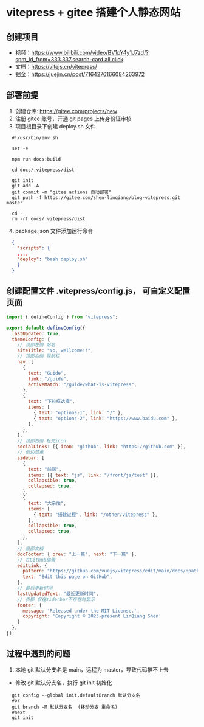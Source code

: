 # vitepress + gitee 搭建个人静态网站

## 创建项目

- 视频：https://www.bilibili.com/video/BV1pY4y1J7zd/?spm_id_from=333.337.search-card.all.click
- 文档：https://vitejs.cn/vitepress/
- 掘金：https://juejin.cn/post/7164276166084263972

## 部署前提

1. 创建仓库: https://gitee.com/projects/new
2. 注册 gitee 账号，开通 git pages 上传身份证审核
3. 项目根目录下创建 deploy.sh 文件

```shell
  #!/usr/bin/env sh

  set -e

  npm run docs:build

  cd docs/.vitepress/dist

  git init
  git add -A
  git commit -m "gitee actions 自动部署"
  git push -f https://gitee.com/shen-linqiang/blog-vitepress.git master

  cd -
  rm -rf docs/.vitepress/dist

```

4. package.json 文件添加运行命令

```json
  {
    "scripts": {
    ....
    "deploy": "bash deploy.sh"
    }
  }
```

## 创建配置文件 .vitepress/config.js， 可自定义配置页面

```js
import { defineConfig } from "vitepress";

export default defineConfig({
  lastUpdated: true,
  themeConfig: {
    // 顶部左侧 站名
    siteTitle: "Yo, wellcome!!",
    // 顶部右侧 导航栏
    nav: [
      {
        text: "Guide",
        link: "/guide",
        activeMatch: "/guide/what-is-vitepress",
      },
      {
        text: "下拉框选择",
        items: [
          { text: "options-1", link: "/" },
          { text: "options-2", link: "https://www.baidu.com" },
        ],
      },
    ],
    // 顶部右侧 社交icon
    socialLinks: [{ icon: "github", link: "https://github.com" }],
    // 侧边菜单
    sidebar: [
      {
        text: "前端",
        items: [{ text: "js", link: "/front/js/test" }],
        collapsible: true,
        collapsed: true,
      },
      {
        text: "大杂烩",
        items: [
          { text: "搭建过程", link: "/other/vitepress" },
        ],
        collapsible: true,
        collapsed: true,
      },
    ],
    // 底部文档
    docFooter: { prev: "上一篇", next: "下一篇" },
    // 在Github编辑
    editLink: {
      pattern: "https://github.com/vuejs/vitepress/edit/main/docs/:path",
      text: "Edit this page on GitHub",
    },
    // 最后更新时间
    lastUpdatedText: "最近更新时间",
    // 页脚 仅在siderbar不存在时显示 
    footer: {
      message: 'Released under the MIT License.',
      copyright: 'Copyright © 2023-present LinQiang Shen'
    }
  },
});
```

## 过程中遇到的问题

1. 本地 git 默认分支名是 main，远程为 master，导致代码推不上去

- 修改 git 默认分支名，执行 git init 初始化

```shell
  git config --global init.defaultBranch 默认分支名
  #or
  git branch -M 默认分支名  (移动分支 重命名)
  #next
  git init
```
